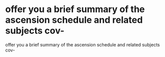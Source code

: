 # offer you a brief summary of the ascension schedule and related subjects cov-

offer you a brief summary of the ascension schedule and related subjects cov-